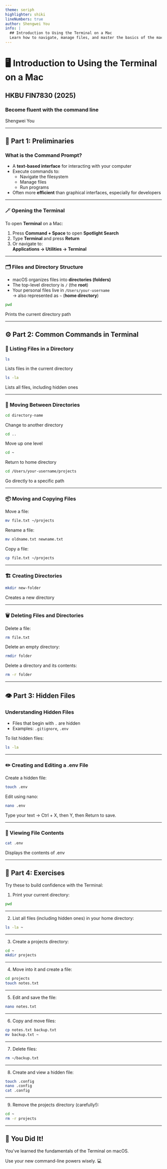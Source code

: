 ```yaml
---
theme: seriph
highlighter: shiki
lineNumbers: true
author: Shengwei You
info: |
  ## Introduction to Using the Terminal on a Mac
  Learn how to navigate, manage files, and master the basics of the macOS command line.
---
```


# 🖥️ Introduction to Using the Terminal on a Mac

## HKBU FIN7830 (2025)

### Become fluent with the command line

Shengwei You

---

## 🧭 Part 1: Preliminaries

### What is the Command Prompt?

- A **text-based interface** for interacting with your computer  
- Execute commands to:
  - Navigate the filesystem  
  - Manage files  
  - Run programs  
- Often more **efficient** than graphical interfaces, especially for developers

---

### 🪄 Opening the Terminal

To open **Terminal** on a Mac:

1. Press **Command + Space** to open **Spotlight Search**
2. Type **Terminal** and press **Return**
3. Or navigate to:  
   **Applications → Utilities → Terminal**

---

### 🗂️ Files and Directory Structure

- macOS organizes files into **directories (folders)**
- The top-level directory is `/` (the **root**)
- Your personal files live in `/Users/your-username`  
  → also represented as `~` (**home directory**)

```bash {monaco}
pwd
```

Prints the current directory path

---

## ⚙️ Part 2: Common Commands in Terminal

### 📄 Listing Files in a Directory

```bash {monaco}
ls
```

Lists files in the current directory

```bash {monaco}
ls -la
```

Lists all files, including hidden ones

---

### 🚶 Moving Between Directories

```bash {monaco}
cd directory-name
```

Change to another directory

```bash {monaco}
cd ..
```

Move up one level

```bash {monaco}
cd ~
```

Return to home directory

```bash {monaco}
cd /Users/your-username/projects
```

Go directly to a specific path

---

### 📦 Moving and Copying Files

Move a file:

```bash {monaco}
mv file.txt ~/projects
```

Rename a file:

```bash {monaco}
mv oldname.txt newname.txt
```

Copy a file:

```bash {monaco}
cp file.txt ~/projects
```

---

### 🏗️ Creating Directories

```bash {monaco}
mkdir new-folder
```

Creates a new directory

---

### 🗑️ Deleting Files and Directories

Delete a file:

```bash {monaco}
rm file.txt
```

Delete an empty directory:

```bash {monaco}
rmdir folder
```

Delete a directory and its contents:

```bash {monaco}
rm -r folder
```

---

## 👁️ Part 3: Hidden Files

### Understanding Hidden Files

- Files that begin with `.` are hidden
- Examples: `.gitignore`, `.env`

To list hidden files:

```bash {monaco}
ls -la
```

---

### ✏️ Creating and Editing a .env File

Create a hidden file:

```bash {monaco}
touch .env
```

Edit using nano:

```bash {monaco}
nano .env
```

Type your text → Ctrl + X, then Y, then Return to save.

---

### 📖 Viewing File Contents

```bash {monaco}
cat .env
```

Displays the contents of .env

---

## 💪 Part 4: Exercises

Try these to build confidence with the Terminal:

1. Print your current directory:

<v-click>

```bash {monaco}
pwd
```

</v-click>

---

2. List all files (including hidden ones) in your home directory:

<v-click>

```bash {monaco}
ls -la ~
```

</v-click>

---

3. Create a projects directory:

<v-click>

```bash {monaco}
cd ~
mkdir projects
```

</v-click>

---

4. Move into it and create a file:

<v-click>

```bash {monaco}
cd projects
touch notes.txt
```

</v-click>

---

5. Edit and save the file:

<v-click>

```bash {monaco}
nano notes.txt
```

</v-click>

---

6. Copy and move files:

<v-click>

```bash {monaco}
cp notes.txt backup.txt
mv backup.txt ~
```

</v-click>

---

7. Delete files:

<v-click>

```bash {monaco}
rm ~/backup.txt
```

</v-click>

---

8. Create and view a hidden file:

<v-click>

```bash {monaco}
touch .config
nano .config
cat .config
```

</v-click>

---

9. Remove the projects directory (carefully!):

<v-click>

```bash {monaco}
cd ~
rm -r projects
```

</v-click>

---

## 🎉 You Did It!

You've learned the fundamentals of the Terminal on macOS.

Use your new command-line powers wisely. 💻

